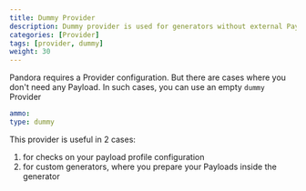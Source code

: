 ```yaml
---
title: Dummy Provider
description: Dummy provider is used for generators without external Payload.
categories: [Provider]
tags: [provider, dummy]
weight: 30
---
```


Pandora requires a Provider configuration. But there are cases where you don't need any Payload.
In such cases, you can use an empty `dummy` Provider

```yaml
ammo:
type: dummy
```

This provider is useful in 2 cases:

1. for checks on your payload profile configuration
2. for custom generators, where you prepare your Payloads inside the generator